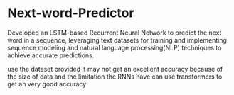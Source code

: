 # Next-word-Predictor

Developed an LSTM-based Recurrent Neural Network to predict the next word in a sequence, leveraging text datasets for training and implementing sequence modeling and natural language processing(NLP) techniques to achieve accurate predictions.

use the dataset provided it may not get an excellent accuracy because of the size of data and the limitation the RNNs have can use transformers to get an very good accuracy
